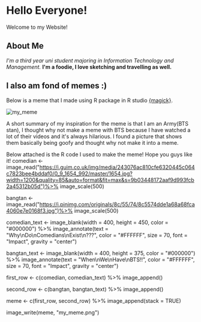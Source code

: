 # Hello Everyone!
Welcome to my Website!

## About Me
*I'm a third year uni student majoring in Information Technology and Management.* **I'm a foodie, I love sketching and travelling as well.**

## I also am fond of memes :)
Below is a meme that I made using R package in R studio [{magick}](https://cran.r-project.org/web/packages/magick/vignettes/intro.html).

![my_meme](https://user-images.githubusercontent.com/101610725/158328349-5f01a1a6-a636-418d-b99f-bf63708a372a.png)

A short summary of my inspiration for the meme is that I am an Army(BTS stan), I thought why not make a meme with BTS because I have watched
a lot of their videos and it's always hilarious. I found a picture that shows them basically being goofy and thought why not make it into a meme. 

Below attached is the R code I used to make the meme! Hope you guys like it!
comedian <- image_read("https://i.guim.co.uk/img/media/243076ac810cfe6320445c064c7823bee4bddaf0/0_9_1654_992/master/1654.jpg?width=1200&quality=85&auto=format&fit=max&s=9b03448172aaf9d993fcb2a45312b05d")%>%
  image_scale(500)

bangtan <- image_read("https://i.pinimg.com/originals/8c/55/74/8c5574dde1a68a68fca4060e7e0168f3.jpg")%>%
  image_scale(500)

comedian_text <- image_blank(width = 400, 
                          height = 450, 
                          color = "#000000") %>%
  image_annotate(text = "Why\nDo\nComedians\nExist\n???",
                 color = "#FFFFFF",
                 size = 70,
                 font = "Impact",
                 gravity = "center")

bangtan_text <- image_blank(width = 400, 
                          height = 375, 
                          color = "#000000") %>%
  image_annotate(text = "When\nWe\nHave\nBTS!!",
                 color = "#FFFFFF",
                 size = 70,
                 font = "Impact",
                 gravity = "center")

first_row <- c(comedian, comedian_text) %>%
  image_append()

second_row <- c(bangtan, bangtan_text) %>%
  image_append()

meme <- c(first_row, second_row) %>%
  image_append(stack = TRUE)

image_write(meme, "my_meme.png")


